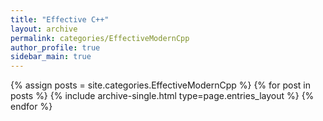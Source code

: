 ```yaml
---
title: "Effective C++"
layout: archive
permalink: categories/EffectiveModernCpp
author_profile: true
sidebar_main: true
---
```


{% assign posts = site.categories.EffectiveModernCpp %}
{% for post in posts %} {% include archive-single.html type=page.entries_layout %} {% endfor %}